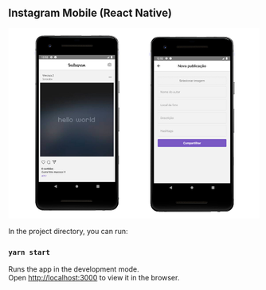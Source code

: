 ## Instagram Mobile (React Native)

<img src="https://github.com/vbeloti/instagram-mobile/blob/master/.github/instagram-mobile-1.jpg?raw=true" alt="Instagram" />

In the project directory, you can run:

### `yarn start`

Runs the app in the development mode.<br />
Open [http://localhost:3000](http://localhost:3000) to view it in the browser.
